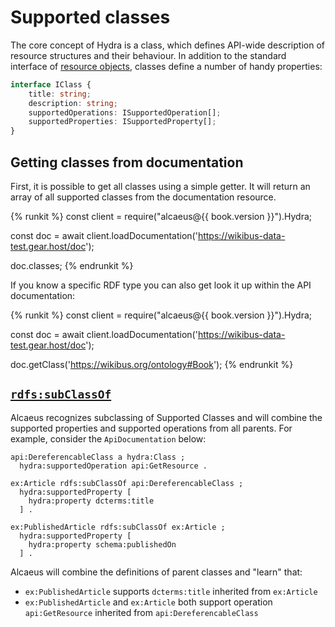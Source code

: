# Supported classes

The core concept of Hydra is a class, which defines API-wide description of resource structures and their
behaviour. In addition to the standard interface of [resource objects][res], classes define a number of handy
properties:

```typescript
interface IClass {
    title: string;
    description: string;
    supportedOperations: ISupportedOperation[];
    supportedProperties: ISupportedProperty[];
}
```

[res]: ../representations/resource-objects.md

## Getting classes from documentation

First, it is possible to get all classes using a simple getter. It will return an array of all supported
classes from the documentation resource.

{% runkit %}
const client = require("alcaeus@{{ book.version }}").Hydra;

const doc = await client.loadDocumentation('https://wikibus-data-test.gear.host/doc');

doc.classes;
{% endrunkit %}

If you know a specific RDF type you can also get look it up within the API documentation:

{% runkit %}
const client = require("alcaeus@{{ book.version }}").Hydra;

const doc = await client.loadDocumentation('https://wikibus-data-test.gear.host/doc');

doc.getClass('https://wikibus.org/ontology#Book');
{% endrunkit %}

## [`rdfs:subClassOf`](https://prefix.zazuko.com/rdfs:subClassOf)

Alcaeus recognizes subclassing of Supported Classes and will combine the supported
properties and supported operations from all parents. For example, consider the
`ApiDocumentation` below:

```
api:DereferencableClass a hydra:Class ;
  hydra:supportedOperation api:GetResource .
  
ex:Article rdfs:subClassOf api:DereferencableClass ;
  hydra:supportedProperty [
    hydra:property dcterms:title
  ] .

ex:PublishedArticle rdfs:subClassOf ex:Article ;
  hydra:supportedProperty [
    hydra:property schema:publishedOn
  ] .
```

Alcaeus will combine the definitions of parent classes and "learn" that:

- `ex:PublishedArticle` supports `dcterms:title` inherited from `ex:Article`  
- `ex:PublishedArticle` and `ex:Article` both support operation `api:GetResource` inherited from `api:DereferencableClass`
